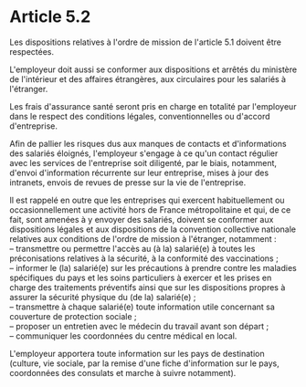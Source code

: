 # Article 5.2

Les dispositions relatives à l'ordre de mission de l'article 5.1 doivent être respectées.

L'employeur doit aussi se conformer aux dispositions et arrêtés du ministère de l'intérieur et des affaires étrangères, aux circulaires pour les salariés à l'étranger.

Les frais d'assurance santé seront pris en charge en totalité par l'employeur dans le respect des conditions légales, conventionnelles ou d'accord d'entreprise.

Afin de pallier les risques dus aux manques de contacts et d'informations des salariés éloignés, l'employeur s'engage à ce qu'un contact régulier avec les services de l'entreprise soit diligenté, par le biais, notamment, d'envoi d'information récurrente sur leur entreprise, mises à jour des intranets, envois de revues de presse sur la vie de l'entreprise.

Il est rappelé en outre que les entreprises qui exercent habituellement ou occasionnellement une activité hors de France métropolitaine et qui, de ce fait, sont amenées à y envoyer des salariés, doivent se conformer aux dispositions légales et aux dispositions de la convention collective nationale relatives aux conditions de l'ordre de mission à l'étranger, notamment :  
 – transmettre ou permettre l'accès au (à la) salarié(e) à toutes les préconisations relatives à la sécurité, à la conformité des vaccinations ;  
 – informer le (la) salarié(e) sur les précautions à prendre contre les maladies spécifiques du pays et les soins particuliers à exercer et les prises en charge des traitements préventifs ainsi que sur les dispositions propres à assurer la sécurité physique du (de la) salarié(e) ;  
 – transmettre à chaque salarié(e) toute information utile concernant sa couverture de protection sociale ;  
 – proposer un entretien avec le médecin du travail avant son départ ;  
 – communiquer les coordonnées du centre médical en local.

L'employeur apportera toute information sur les pays de destination (culture, vie sociale, par la remise d'une fiche d'information sur le pays, coordonnées des consulats et marche à suivre notamment).

